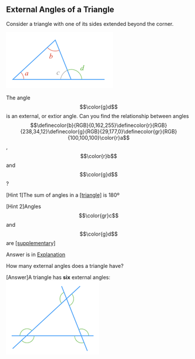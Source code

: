## External Angles of a Triangle

Consider a triangle with one of its sides extended beyond the corner.

![](./fig.png)

The angle $$\color{g}d$$ is an external, or extior angle. Can you find the relationship between angles $$\definecolor{b}{RGB}{0,162,255}\definecolor{r}{RGB}{238,34,12}\definecolor{g}{RGB}{29,177,0}\definecolor{gr}{RGB}{100,100,100}\color{r}a$$, $$\color{r}b$$ and $$\color{g}d$$?

<hint>[Hint 1]The sum of angles in a [[triangle]]((qr,'Math/Geometry_1/Triangles/base/AngleSum',#00A89D)) is 180º</hint>

<hint>[Hint 2]Angles $$\color{gr}c$$ and $$\color{g}d$$ are [[supplementary]]((qr,'Math/Geometry_1/AngleGroups/base/Supplementary',#00A89D))</hint>

Answer is in [Explanation](/Lessons/Math/Geometry_1/ExternalAngles/explanation/base)

How many external angles does a triangle have?

<hint>[Answer]A triangle has **six** external angles: ![](./all.png)</hint>
